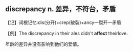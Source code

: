 ## discrepancy  n. 差异，不符台，矛盾

【记】词根记忆:dis(分开)+crep(破裂)+ancy一裂开一矛盾

【例】The discrepancy in their ales didn't **affect** theirlove.

年龄的差异并没有影响到他们的爱情。







